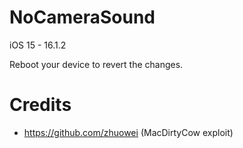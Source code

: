 # NoCameraSound

iOS 15 - 16.1.2

Reboot your device to revert the changes.

# Credits
- https://github.com/zhuowei (MacDirtyCow exploit)
